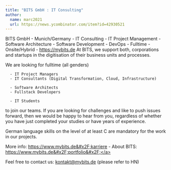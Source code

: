 ```yaml
---
title: "BITS GmbH : IT Consulting"
author:
  name: marc2021
  url: https://news.ycombinator.com/item?id=42930521
---
```

BITS GmbH - Munich&#x2F;Germany - IT Consulting - IT Project Management - Software Architecture - Software Development - DevOps - Fulltime - Onsite&#x2F;Hybrid - <a href="https:&#x2F;&#x2F;mybits.de" rel="nofollow">https:&#x2F;&#x2F;mybits.de</a>
At BITS, we support both, corporations and startups in the digitisation of their business units and processes.

We are looking for fulltime (all genders)

<pre><code>  - IT Project Managers
  - IT Consultants (Digital Transformation, Cloud, Infrastructure)

  - Software Architects
  - Fullstack Developers

  - IT Students</code></pre>
to join our teams.
If you are looking for challenges and like to push issues forward, then we would be happy to hear from you, regardless of whether you have just completed your studies or have years of experience.

German language skills on the level of at least C are mandatory for the work in our projects.

More info: <a href="https:&#x2F;&#x2F;www.mybits.de&#x2F;karriere" rel="nofollow">https:&#x2F;&#x2F;www.mybits.de&#x2F;karriere</a> - About BITS: <a href="https:&#x2F;&#x2F;www.mybits.de&#x2F;portfolio&#x2F;" rel="nofollow">https:&#x2F;&#x2F;www.mybits.de&#x2F;portfolio&#x2F;</a>

Feel free to contact us: kontakt@mybits.de (please refer to HN)
<JobApplication />
